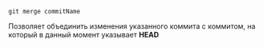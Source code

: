 ```
git merge commitName
```
Позволяет объединить изменения указанного коммита с коммитом, на который в данный момент указывает **HEAD**

